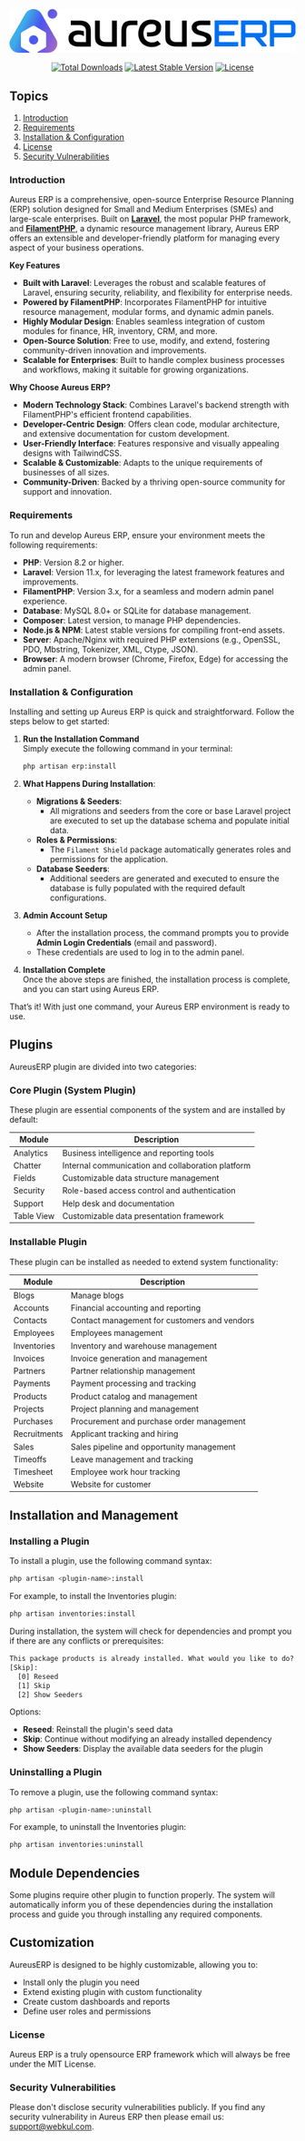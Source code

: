 <p align="center">
  <a href="https://aureuserp.com">
    <picture>
      <source media="(prefers-color-scheme: dark)" srcset="https://raw.githubusercontent.com/aureuserp/temp-media/master/aureus-logo-dark.png">
      <source media="(prefers-color-scheme: light)" srcset="https://raw.githubusercontent.com/aureuserp/temp-media/master/aureus-logo-light.png">
      <img src="https://raw.githubusercontent.com/aureuserp/temp-media/master/aureus-logo-light.png" alt="AureusERP logo">
    </picture>
  </a>  
</p>

<p align="center">
<a href="https://packagist.org/packages/aureuserp/aureuserp"><img src="https://poser.pugx.org/aureuserp/aureuserp/d/total.svg" alt="Total Downloads"></a>
<a href="https://packagist.org/packages/aureuserp/aureuserp"><img src="https://poser.pugx.org/aureuserp/aureuserp/v/stable.svg" alt="Latest Stable Version"></a>
<a href="https://packagist.org/packages/aureuserp/aureuserp"><img src="https://poser.pugx.org/aureuserp/aureuserp/license.svg" alt="License"></a>
</p>

## Topics

1. [Introduction](#introduction)
2. [Requirements](#requirements)
3. [Installation & Configuration](#installation-and-configuration)
4. [License](#license)
5. [Security Vulnerabilities](#security-vulnerabilities)

### Introduction

Aureus ERP is a comprehensive, open-source Enterprise Resource Planning (ERP) solution designed for Small and Medium Enterprises (SMEs) and large-scale enterprises. Built on **[Laravel](https://laravel.com)**, the most popular PHP framework, and **[FilamentPHP](https://filamentphp.com)**, a dynamic resource management library, Aureus ERP offers an extensible and developer-friendly platform for managing every aspect of your business operations.

**Key Features**

-   **Built with Laravel**: Leverages the robust and scalable features of Laravel, ensuring security, reliability, and flexibility for enterprise needs.
-   **Powered by FilamentPHP**: Incorporates FilamentPHP for intuitive resource management, modular forms, and dynamic admin panels.
-   **Highly Modular Design**: Enables seamless integration of custom modules for finance, HR, inventory, CRM, and more.
-   **Open-Source Solution**: Free to use, modify, and extend, fostering community-driven innovation and improvements.
-   **Scalable for Enterprises**: Built to handle complex business processes and workflows, making it suitable for growing organizations.

**Why Choose Aureus ERP?**

-   **Modern Technology Stack**: Combines Laravel's backend strength with FilamentPHP's efficient frontend capabilities.
-   **Developer-Centric Design**: Offers clean code, modular architecture, and extensive documentation for custom development.
-   **User-Friendly Interface**: Features responsive and visually appealing designs with TailwindCSS.
-   **Scalable & Customizable**: Adapts to the unique requirements of businesses of all sizes.
-   **Community-Driven**: Backed by a thriving open-source community for support and innovation.

### Requirements

To run and develop Aureus ERP, ensure your environment meets the following requirements:

-   **PHP**: Version 8.2 or higher.
-   **Laravel**: Version 11.x, for leveraging the latest framework features and improvements.
-   **FilamentPHP**: Version 3.x, for a seamless and modern admin panel experience.
-   **Database**: MySQL 8.0+ or SQLite for database management.
-   **Composer**: Latest version, to manage PHP dependencies.
-   **Node.js & NPM**: Latest stable versions for compiling front-end assets.
-   **Server**: Apache/Nginx with required PHP extensions (e.g., OpenSSL, PDO, Mbstring, Tokenizer, XML, Ctype, JSON).
-   **Browser**: A modern browser (Chrome, Firefox, Edge) for accessing the admin panel.

### Installation & Configuration

Installing and setting up Aureus ERP is quick and straightforward. Follow the steps below to get started:

1. **Run the Installation Command**  
   Simply execute the following command in your terminal:

    ```bash
    php artisan erp:install
    ```

2. **What Happens During Installation**:

    - **Migrations & Seeders**:
        - All migrations and seeders from the core or base Laravel project are executed to set up the database schema and populate initial data.
    - **Roles & Permissions**:
        - The `Filament Shield` package automatically generates roles and permissions for the application.
    - **Database Seeders**:
        - Additional seeders are generated and executed to ensure the database is fully populated with the required default configurations.

3. **Admin Account Setup**

    - After the installation process, the command prompts you to provide **Admin Login Credentials** (email and password).
    - These credentials are used to log in to the admin panel.

4. **Installation Complete**  
   Once the above steps are finished, the installation process is complete, and you can start using Aureus ERP.

That’s it! With just one command, your Aureus ERP environment is ready to use.

## Plugins

AureusERP plugin are divided into two categories:

### Core Plugin (System Plugin)

These plugin are essential components of the system and are installed by default:

| Module     | Description                                       |
| ---------- | ------------------------------------------------- |
| Analytics  | Business intelligence and reporting tools         |
| Chatter    | Internal communication and collaboration platform |
| Fields     | Customizable data structure management            |
| Security   | Role-based access control and authentication      |
| Support    | Help desk and documentation                       |
| Table View | Customizable data presentation framework          |

### Installable Plugin

These plugin can be installed as needed to extend system functionality:

| Module       | Description                                  |
| ------------ | -------------------------------------------- |
| Blogs        | Manage blogs                                 |
| Accounts     | Financial accounting and reporting           |
| Contacts     | Contact management for customers and vendors |
| Employees    | Employees management                         |
| Inventories  | Inventory and warehouse management           |
| Invoices     | Invoice generation and management            |
| Partners     | Partner relationship management              |
| Payments     | Payment processing and tracking              |
| Products     | Product catalog and management               |
| Projects     | Project planning and management              |
| Purchases    | Procurement and purchase order management    |
| Recruitments | Applicant tracking and hiring                |
| Sales        | Sales pipeline and opportunity management    |
| Timeoffs     | Leave management and tracking                |
| Timesheet    | Employee work hour tracking                  |
| Website      | Website for customer                         |

## Installation and Management

### Installing a Plugin

To install a plugin, use the following command syntax:

```bash
php artisan <plugin-name>:install
```

For example, to install the Inventories plugin:

```bash
php artisan inventories:install
```

During installation, the system will check for dependencies and prompt you if there are any conflicts or prerequisites:

```
This package products is already installed. What would you like to do? [Skip]:
  [0] Reseed
  [1] Skip
  [2] Show Seeders
```

Options:

-   **Reseed**: Reinstall the plugin's seed data
-   **Skip**: Continue without modifying an already installed dependency
-   **Show Seeders**: Display the available data seeders for the plugin

### Uninstalling a Plugin

To remove a plugin, use the following command syntax:

```bash
php artisan <plugin-name>:uninstall
```

For example, to uninstall the Inventories plugin:

```bash
php artisan inventories:uninstall
```

## Module Dependencies

Some plugins require other plugin to function properly. The system will automatically inform you of these dependencies during the installation process and guide you through installing any required components.

## Customization

AureusERP is designed to be highly customizable, allowing you to:

-   Install only the plugin you need
-   Extend existing plugin with custom functionality
-   Create custom dashboards and reports
-   Define user roles and permissions

### License

Aureus ERP is a truly opensource ERP framework which will always be free under the MIT License.

### Security Vulnerabilities

Please don't disclose security vulnerabilities publicly. If you find any security vulnerability in Aureus ERP then please email us: support@webkul.com.
